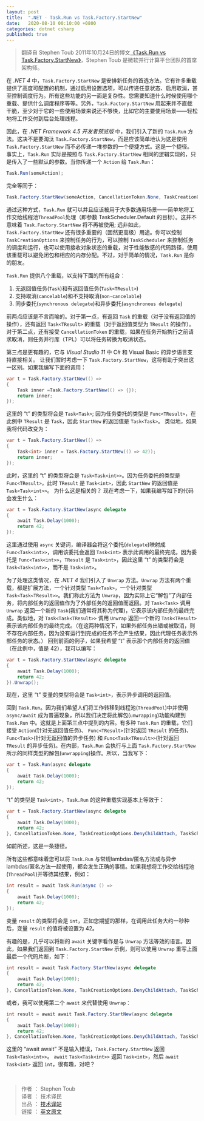```yaml
---
layout: post
title:  ".NET - Task.Run vs Task.Factory.StartNew"
date:   2020-08-10 00:10:00 +0800
categories: dotnet csharp
published: true
---
```


> 翻译自 Stephen Toub 2011年10月24日的博文[《Task.Run vs Task.Factory.StartNew》](https://devblogs.microsoft.com/pfxteam/task-run-vs-task-factory-startnew/)，Stephen Toub 是微软并行计算平台团队的首席架构师。

在 *.NET 4* 中，`Task.Factory.StartNew` 是安排新任务的首选方法。它有许多重载提供了高度可配置的机制，通过启用设置选项，可以传递任意状态、启用取消，甚至控制调度行为。所有这些功能的另一面是复杂性。您需要知道什么时候使用哪个重载、提供什么调度程序等等。另外，`Task.Factory.StartNew` 用起来并不直截干脆，至少对于它的一些使用场景来说还不够快，比如它的主要使用场景——轻松地将工作交付到后台处理线程。 

因此，在 *.NET Framework 4.5 开发者预览版* 中，我们引入了新的 `Task.Run` 方法。这决不是要淘汰 `Task.Factory.StartNew`，而是应该简单地认为这是使用 `Task.Factory.StartNew` 而不必传递一堆参数的一个便捷方式。这是一个捷径。事实上，`Task.Run` 实际是按照与 `Task.Factory.StartNew` 相同的逻辑实现的，只是传入了一些默认的参数。当你传递一个 `Action` 给 `Task.Run`：

```csharp
Task.Run(someAction);
```

完全等同于：

```csharp
Task.Factory.StartNew(someAction, CancellationToken.None, TaskCreationOptions.DenyChildAttach, TaskScheduler.Default);
```

通过这种方式，`Task.Run` 就可以并且应该被用于大多数通用场景——简单地将工作交给线程池`ThreadPool`处理（即参数 TaskScheduler.Default 的目标）。这并不意味着 `Task.Factory.StartNew` 将不再被使用; 远非如此，`Task.Factory.StartNew` 还有很多重要的（固然更高级）用途。你可以控制 `TaskCreationOptions` 来控制任务的行为，可以控制 `TaskScheduler` 来控制任务的调度和运行，也可以使用接收对象状态的重载，对于性能敏感的代码路径，使用该重载可以避免闭包和相应的内存分配。不过，对于简单的情况，`Task.Run` 是你的朋友。

`Task.Run` 提供八个重载，以支持下面的所有组合：

1. 无返回值任务(`Task`)和有返回值任务(`Task<TResult>`)
2. 支持取消(`cancelable`)和不支持取消(`non-cancelable`)
3. 同步委托(`synchronous delegate`)和异步委托(`asynchronous delegate`)

前两点应该是不言而喻的。对于第一点，有返回 `Task` 的重载（对于没有返回值的操作），还有返回 `Task<TResult>` 的重载（对于返回值类型为 `TResult` 的操作）。对于第二点，还有接受 `CancellationToken` 的重载，如果在任务开始执行之前请求取消，则任务并行库（TPL）可以将任务转换为取消状态。

第三点是更有趣的，它与 *Visual Studio 11* 中 C# 和 Visual Basic 的异步语言支持直接相关。 让我们暂时考虑一下 `Task.Factory.StartNew`，这将有助于突出这一区别。如果我编写下面的调用：

```csharp
var t = Task.Factory.StartNew(() =>
{
    Task inner =Task.Factory.StartNew(() => {});
    return inner;
});
```

这里的 “t” 的类型将会是 `Task<Task>`; 因为任务委托的类型是 `Func<TResult>`，在此例中 `TResult` 是 `Task`，因此 `StartNew` 的返回值是 `Task<Task>`。 类似地，如果我将代码改变为：

```csharp
var t = Task.Factory.StartNew(() => 
{ 
    Task<int> inner = Task.Factory.StartNew(() => 42)); 
    return inner; 
});
```

此时，这里的 “t” 的类型将会是 `Task<Task<int>>`。因为任务委托的类型是 `Func<TResult>`，此时 `TResult` 是 `Task<int>`，因此 `StartNew` 的返回值是 `Task<Task<int>>`。 为什么这是相关的？ 现在考虑一下，如果我编写如下的代码会发生什么：

```csharp
var t = Task.Factory.StartNew(async delegate
{
    await Task.Delay(1000);
    return 42;
});
```

这里通过使用 `async` 关键词，编译器会将这个委托(`delegate`)映射成 `Func<Task<int>>`，调用该委托会返回 `Task<int>` 表示此调用的最终完成。因为委托是 `Func<Task<int>>`，`TResult` 是 `Task<int>`，因此这里 “t” 的类型将会是 `Task<Task<int>>`，而不是 `Task<int>`。

为了处理这类情况，在 *.NET 4* 我们引入了 `Unwrap` 方法。`Unwrap` 方法有两个重载，都是扩展方法，一个针对类型 `Task<Task>`，一个针对类型 `Task<Task<TResult>>`。我们称此方法为 `Unwrap`，因为实际上它“解包”了内部任务，将内部任务的返回值作为了外部任务的返回值而返回。对 `Task<Task>` 调用 `Unwrap` 返回一个新的 `Task`(我们通常将其称为代理)，它表示该内部任务的最终完成。类似地，对 `Task<Task<TResult>>` 调用 `Unwrap` 返回一个新的 `Task<TResult>` 表示该内部任务的最终完成。（在这两种情况下，如果外部任务出错或被取消，则不存在内部任务，因为没有运行到完成的任务不会产生结果，因此代理任务表示外部任务的状态。） 回到前面的例子，如果我希望 “t” 表示那个内部任务的返回值（在此例中，值是 42），我可以编写：

```csharp
var t = Task.Factory.StartNew(async delegate
{
    await Task.Delay(1000);
    return 42;
}).Unwrap();
```

现在，这里 “t” 变量的类型将会是 `Task<int>`，表示异步调用的返回值。

回到 `Task.Run`。因为我们希望人们将工作转移到线程池(`ThreadPool`)中并使用 `async/await` 成为普遍现象，所以我们决定将此解包(`unwrapping`)功能构建到 `Task.Run` 中。这就是上面第三点中提到的内容。有多种 `Task.Run` 的重载，它们接受 `Action`(针对无返回值任务)、 `Func<TResult>`(针对返回 `TResult` 的任务)、`Func<Task>`(针对无返回值的异步任务) 和 `Func<Task<TResult>>`(针对返回 `TResult` 的异步任务)。在内部，`Task.Run` 会执行与上面 `Task.Factory.StartNew` 所示的同样类型的解包(`unwrapping`)操作。所以，当我写下：

```csharp
var t = Task.Run(async delegate
{
    await Task.Delay(1000);
    return 42;
});
```

“t” 的类型是 `Task<int>`，`Task.Run` 的这种重载实现基本上等效于：

```csharp
var t = Task.Factory.StartNew(async delegate
{
    await Task.Delay(1000); 
    return 42;
}, CancellationToken.None, TaskCreationOptions.DenyChildAttach, TaskScheduler.Default).Unwrap();
```

如前所述，这是一条捷径。

所有这些都意味着您可以将 `Task.Run` 与常规lambdas/匿名方法或与异步lambdas/匿名方法一起使用，都会发生正确的事情。如果我想将工作交给线程池(`ThreadPool`)并等待其结果，例如：

```csharp
int result = await Task.Run(async () =>
{
    await Task.Delay(1000);
    return 42;
});
```

变量 `result` 的类型将会是 `int`，正如您期望的那样，在调用此任务大约一秒种后，变量 `result` 的值将被设置为 42。

有趣的是，几乎可以将新的 `await` 关键字看作是与 `Unwrap` 方法等效的语言。因此，如果我们返回到 `Task.Factory.StartNew` 示例，则可以使用 `Unwrap` 重写上面最后一个代码片断，如下：

```csharp
int result = await Task.Factory.StartNew(async delegate
{
    await Task.Delay(1000);
    return 42;
}, CancellationToken.None, TaskCreationOptions.DenyChildAttach, TaskScheduler.Default).Unwrap();
```

或者，我可以使用第二个 `await` 来代替使用 `Unwrap`：

```csharp
int result = await await Task.Factory.StartNew(async delegate
{
    await Task.Delay(1000);
    return 42;
}, CancellationToken.None, TaskCreationOptions.DenyChildAttach, TaskScheduler.Default);
```

这里的 “await await” 不是输入错误，`Task.Factory.StartNew` 返回 `Task<Task<int>>`。 `await` `Task<Task<int>>` 返回 `Task<int>`，然后 `await` `Task<int>` 返回 `int`，很有趣，对吧？


<br/>

> 作者 ： Stephen Toub <br/>
> 译者 ： 技术译民 <br/>
> 出品 ： [技术译站](https://ittranslator.cn/) <br/>
> 链接 ： [英文原文](https://devblogs.microsoft.com/pfxteam/task-run-vs-task-factory-startnew/)
